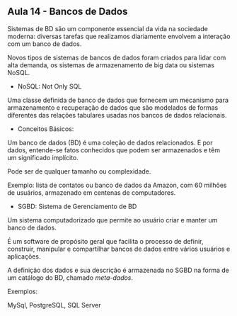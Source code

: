 <h2> Aula 14 - Bancos de Dados </h2>

Sistemas de BD são um componente essencial da vida na sociedade moderna: diversas tarefas que realizamos diariamente envolvem a interação com um banco de dados.

Novos tipos de sistemas de bancos de dados foram criados para lidar com alta demanda, os sistemas de armazenamento de big data ou sistemas NoSQL.

- NoSQL: 
Not Only SQL

Uma classe definida de banco de dados que fornecem um mecanismo para armazenamento e recuperação de dados que são modelados de formas diferentes das relações tabulares usadas nos bancos de dados relacionais.

- Conceitos Básicos:


Um banco de dados (BD) é uma coleção de dados relacionados.
E por dados, entende-se fatos conhecidos que podem ser armazenados e têm um significado implícito.

Pode ser de qualquer tamanho ou complexidade. 

Exemplo: lista de contatos ou banco de dados da Amazon, com 60 milhões de usuários, armazenado em centenas de computadores.

- SGBD: Sistema de Gerenciamento de BD

Um sistema computadorizado que permite ao usuário criar e manter um banco de dados.

É um software de propósito geral que facilita o processo de definir, construir, manipular e compartilhar bancos de dados entre vários usuários e aplicações.

A definição dos dados e sua descrição é armazenada no SGBD na forma de um catálogo do BD, chamado *meta-dados*.

Exemplos:

MySql, PostgreSQL, SQL Server